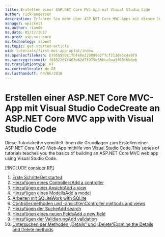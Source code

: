 ```yaml
---
title: Erstellen einer ASP.NET Core MVC-App mit Visual Studio Code
author: rick-anderson
description: Erfahren Sie mehr über ASP.NET Core MVC-Apps mit diesem Inhaltsverzeichnis für Visual Studio Code-Tutorials.
manager: wpickett
ms.author: riande
ms.date: 05/17/2017
ms.prod: asp.net-core
ms.technology: aspnet
ms.topic: get-started-article
uid: tutorials/first-mvc-app-xplat/index
ms.openlocfilehash: b705b590c1fbfe8e220089e2ffcf213de5c4a0f9
ms.sourcegitcommit: f8852267f463b62d7f975e56bea9aa3f68fbbdeb
ms.translationtype: HT
ms.contentlocale: de-DE
ms.lasthandoff: 04/06/2018
---
```

# <a name="create-an-aspnet-core-mvc-app-with-visual-studio-code"></a><span data-ttu-id="bfa96-103">Erstellen einer ASP.NET Core MVC-App mit Visual Studio Code</span><span class="sxs-lookup"><span data-stu-id="bfa96-103">Create an ASP.NET Core MVC app with Visual Studio Code</span></span>

<span data-ttu-id="bfa96-104">Diese Tutorialreihe vermittelt Ihnen die Grundlagen zum Erstellen einer ASP.NET Core MVC-Web-App mithilfe von Visual Studio Code.</span><span class="sxs-lookup"><span data-stu-id="bfa96-104">This series of tutorials teaches you the basics of building an ASP.NET Core MVC web app using Visual Studio Code.</span></span> 

[!INCLUDE [consider RP](../../includes/razor.md)]

1. [<span data-ttu-id="bfa96-105">Erste Schritte</span><span class="sxs-lookup"><span data-stu-id="bfa96-105">Get started</span></span>](xref:tutorials/first-mvc-app-xplat/start-mvc)
1. [<span data-ttu-id="bfa96-106">Hinzufügen eines Controllers</span><span class="sxs-lookup"><span data-stu-id="bfa96-106">Add a controller</span></span>](xref:tutorials/first-mvc-app-xplat/adding-controller)
1. [<span data-ttu-id="bfa96-107">Hinzufügen einer Ansicht</span><span class="sxs-lookup"><span data-stu-id="bfa96-107">Add a view</span></span>](xref:tutorials/first-mvc-app-xplat/adding-view)
1. [<span data-ttu-id="bfa96-108">Hinzufügen eines Modells</span><span class="sxs-lookup"><span data-stu-id="bfa96-108">Add a model</span></span>](xref:tutorials/first-mvc-app-xplat/adding-model)
1. [<span data-ttu-id="bfa96-109">Arbeiten mit SQLite</span><span class="sxs-lookup"><span data-stu-id="bfa96-109">Work with SQLite</span></span>](xref:tutorials/first-mvc-app-xplat/working-with-sql)
1. [<span data-ttu-id="bfa96-110">Controllermethoden und -ansichten</span><span class="sxs-lookup"><span data-stu-id="bfa96-110">Controller methods and views</span></span>](xref:tutorials/first-mvc-app-xplat/controller-methods-views)
1. [<span data-ttu-id="bfa96-111">Hinzufügen der Suche</span><span class="sxs-lookup"><span data-stu-id="bfa96-111">Add search</span></span>](xref:tutorials/first-mvc-app-xplat/search)
1. [<span data-ttu-id="bfa96-112">Hinzufügen eines neuen Felds</span><span class="sxs-lookup"><span data-stu-id="bfa96-112">Add a new field</span></span>](xref:tutorials/first-mvc-app-xplat/new-field)
1. [<span data-ttu-id="bfa96-113">Hinzufügen der Validierung</span><span class="sxs-lookup"><span data-stu-id="bfa96-113">Add validation</span></span>](xref:tutorials/first-mvc-app-xplat/validation)
1. [<span data-ttu-id="bfa96-114">Untersuchen der Methoden „Details“ und „Delete“</span><span class="sxs-lookup"><span data-stu-id="bfa96-114">Examine the Details and Delete methods</span></span>](xref:tutorials/first-mvc-app/details)
